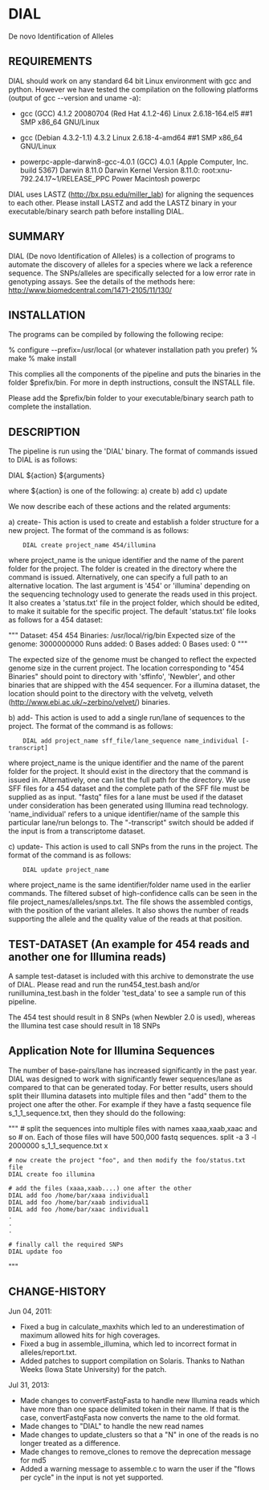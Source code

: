 DIAL
====
De novo Identification of Alleles

## REQUIREMENTS
DIAL should work on any standard 64 bit Linux environment with gcc and python.
However we have tested the compilation on the following platforms (output of
gcc --version and uname -a):

- gcc (GCC) 4.1.2 20080704 (Red Hat 4.1.2-46)
  Linux 2.6.18-164.el5 ##1 SMP x86\_64 GNU/Linux

- gcc (Debian 4.3.2-1.1) 4.3.2
  Linux 2.6.18-4-amd64 ##1 SMP x86\_64 GNU/Linux

- powerpc-apple-darwin8-gcc-4.0.1 (GCC) 4.0.1 (Apple Computer, Inc. build 5367)
  Darwin 8.11.0 Darwin Kernel Version 8.11.0: root:xnu-792.24.17~1/RELEASE\_PPC Power Macintosh powerpc


DIAL uses LASTZ (http://bx.psu.edu/miller_lab) for aligning the sequences to
each other. Please install LASTZ and add the LASTZ binary in your
executable/binary search path before installing DIAL. 

## SUMMARY
DIAL (De novo Identification of Alleles) is a collection of programs to automate
the discovery of alleles for a species where we lack a reference sequence. The
SNPs/alleles are specifically selected for a low error rate in genotyping 
assays. See the details of the methods here: http://www.biomedcentral.com/1471-2105/11/130/ 

## INSTALLATION
The programs can be compiled by following the following recipe:

  % configure --prefix=/usr/local (or whatever installation path you prefer)
  % make
  % make install

This complies all the components of the pipeline and puts the binaries in the
folder $prefix/bin.  For more in depth instructions, consult the INSTALL file.

Please add the $prefix/bin folder to your executable/binary search path to
complete the installation.

## DESCRIPTION
The pipeline is run using the 'DIAL' binary. The format of commands issued to
DIAL is as follows:

DIAL ${action} ${arguments}

where ${action} is one of the following:
a) create
b) add
c) update

We now describe each of these actions and the related arguments:

a) create- This action is used to create and establish a folder structure for a
new project. The format of the command is as follows: 
		
		DIAL create project_name 454/illumina 

where project\_name is the unique identifier and the name of the parent folder
for the project. The folder is created in the directory where the command is
issued. Alternatively, one can specify a full path to an alternative
location. The last argument is '454' or 'illumina' depending on the sequencing
technology used to generate the reads used in this project. It also creates a
'status.txt' file in the project folder, which should be edited, to make it
suitable for the specific project. The default 'status.txt' file looks as
follows for a 454 dataset:
 
"""
Dataset: 454
454 Binaries: /usr/local/rig/bin
Expected size of the genome: 3000000000
Runs added: 0
Bases added: 0
Bases used: 0
"""

The expected size of the genome must be changed to reflect the expected genome
size in the current project.  The location corresponding to "454 Binaries"
should point to directory with 'sffinfo', 'Newbler', and other binaries that are
shipped with the 454 sequencer. For a illumina dataset, the location should
point to the directory with the velvetg, velveth
(http://www.ebi.ac.uk/~zerbino/velvet/) binaries.

b) add- This action is used to add a single run/lane of sequences to the
		project. The format of the command is as follows:
		
		DIAL add project_name sff_file/lane_sequence name_individual [-transcript]

where project\_name is the unique identifier and the name of the parent folder
for the project. It should exist in the directory that the command is issued in.
Alternatively, one can list the full path for the directory. We use SFF files
for a 454 dataset and the complete path of the SFF file must be supplied as as
input. "fastq" files for a lane must be used if the dataset under consideration
has been generated using Illumina read technology. 'name\_individual' refers to a
unique identifier/name of the sample this particular lane/run belongs to. The
"-transcript" switch should be added if the input is from a transcriptome
dataset.

c) update- This action is used to call SNPs from the runs in the project. The format of the command is as follows:
		
		DIAL update project_name

where project\_name is the same identifier/folder name used in the earlier
commands. The filtered subset of high-confidence calls can be seen in the file
project\_names/alleles/snps.txt. The file shows the assembled contigs, with the
position of the variant alleles. It also shows the number of reads supporting
the allele and the quality value of the reads at that position.

## TEST-DATASET (An example for 454 reads and another one for Illumina reads)
A sample test-dataset is included with this archive to demonstrate the use of
DIAL. Please read and run the run454\_test.bash and/or runillumina\_test.bash in 
the folder 'test\_data' to see a sample run of this pipeline.
 
The 454 test should result in 8 SNPs (when Newbler 2.0 is used), whereas the 
Illumina test case should result in 18 SNPs

## Application Note for Illumina Sequences
The number of base-pairs/lane has increased significantly in the past year. DIAL
was designed to work with significantly fewer sequences/lane as compared to that
can be generated today. For better results, users should split their Illumina
datasets into multiple files and then "add" them to the project one after the 
other. For example if they have a fastq sequence file s\_1\_1\_sequence.txt, then
they should do the following:

"""
    # split the sequences into multiple files with names xaaa,xaab,xaac and so
    # on. Each of those files will have 500,000 fastq sequences.
    split -a 3 -l 2000000 s_1_1_sequence.txt x

    # now create the project "foo", and then modify the foo/status.txt file
    DIAL create foo illumina

    # add the files (xaaa,xaab....) one after the other
    DIAL add foo /home/bar/xaaa individual1
    DIAL add foo /home/bar/xaab individual1
    DIAL add foo /home/bar/xaac individual1
    .
    .
    .

    # finally call the required SNPs
    DIAL update foo
"""

## CHANGE-HISTORY
Jun 04, 2011:
* Fixed a bug in calculate\_maxhits which led to an underestimation of maximum
  allowed hits for high coverages.
* Fixed a bug in assemble\_illumina, which led to incorrect format in
  alleles/report.txt.
* Added patches to support compilation on Solaris. Thanks to Nathan Weeks (Iowa
  State University) for the patch.

Jul 31, 2013:
* Made changes to convertFastqFasta to handle new Illumina reads which have more
  than one space delimited token in their name. If that is the case,
  convertFastqFasta now converts the name to the old format.
* Made changes to "DIAL" to handle the new read names
* Made changes to update\_clusters so that a "N" in one of the reads is no longer
  treated as a difference.
* Made changes to remove\_clones to remove the deprecation message for md5
* Added a warning message to assemble.c to warn the user if the "flows per
  cycle" in the input is not yet supported.
